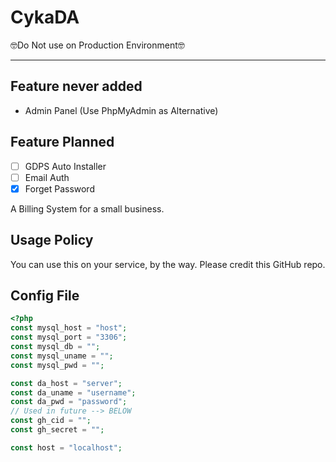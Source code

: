 
# CykaDA
🤓Do Not use on Production Environment🤓
<hr>

## Feature never added

- Admin Panel (Use PhpMyAdmin as Alternative)

## Feature Planned

- [ ] GDPS Auto Installer
- [ ] Email Auth
- [x] Forget Password

A Billing System for a small business.
## Usage Policy
You can use this on your service, by the way. Please credit this GitHub repo.
## Config File
```php
<?php
const mysql_host = "host";
const mysql_port = "3306";
const mysql_db = "";
const mysql_uname = "";
const mysql_pwd = "";

const da_host = "server";
const da_uname = "username";
const da_pwd = "password";
// Used in future --> BELOW
const gh_cid = "";
const gh_secret = "";

const host = "localhost";

```
